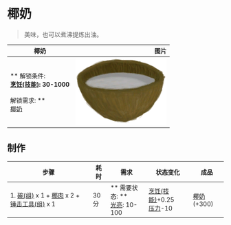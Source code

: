 # 椰奶  
> 美味，也可以煮沸提炼出油。  
  
  椰奶  |   图片   
 ----  |  ----:   
 ** 解锁条件: **<br>[烹饪(技能)](Skill_Cooking.md): 30-1000<br><br>** 解锁需求: **<br>[椰奶](LQ_CoconutMilk.md)  |  ![](Sprite/CoconutMilk.png)   
  
## 制作  
步骤  |  耗时  |  需求  |  状态变化  |  成品  
----  |  ----  |  ----  |  ----  |  ----  
1. [碗(组)](GpTag_Bowl.md) x 1 + [椰肉](CoconutMeat.md) x 2 + [锤击工具(组)](GpTag_Hammer.md) x 1  |  30分  |  ** 需要状态: **<br>[光亮](Light.md): 10-100  |  [烹饪(技能)](Skill_Cooking.md)+0.25<br>[压力](Stress.md)-10  |  [椰奶](LQ_CoconutMilk.md)(+300)  
